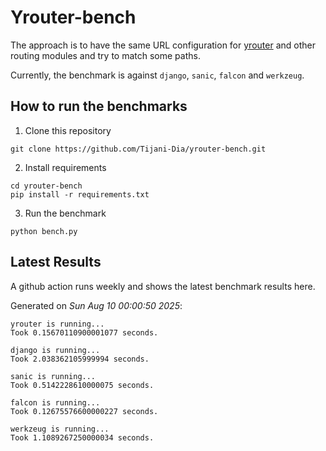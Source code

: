 # Yrouter-bench

The approach is to have the same URL configuration for [yrouter](https://github.com/Tijani-Dia/yrouter) and other routing modules and try to match some paths.

Currently, the benchmark is against `django`, `sanic`, `falcon` and `werkzeug`.

## How to run the benchmarks

1. Clone this repository

```shell
git clone https://github.com/Tijani-Dia/yrouter-bench.git
```

2. Install requirements

```shell
cd yrouter-bench
pip install -r requirements.txt
```

3. Run the benchmark

```shell
python bench.py
```

## Latest Results

A github action runs weekly and shows the latest benchmark results here.

Generated on *Sun Aug 10 00:00:50 2025*:

```shell
yrouter is running...
Took 0.15670110900001077 seconds.

django is running...
Took 2.038362105999994 seconds.

sanic is running...
Took 0.5142228610000075 seconds.

falcon is running...
Took 0.12675576600000227 seconds.

werkzeug is running...
Took 1.1089267250000034 seconds.

```